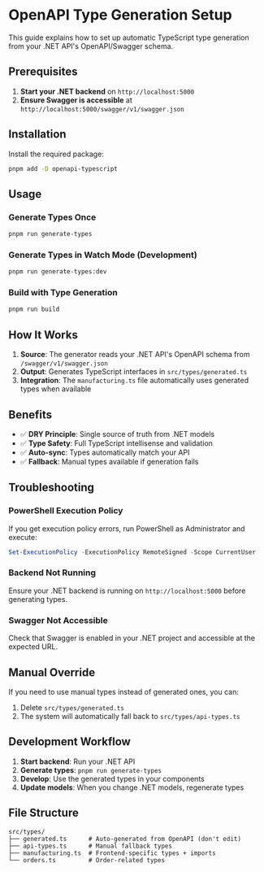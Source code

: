 # OpenAPI Type Generation Setup

This guide explains how to set up automatic TypeScript type generation from your .NET API's OpenAPI/Swagger schema.

## Prerequisites

1. **Start your .NET backend** on `http://localhost:5000`
2. **Ensure Swagger is accessible** at `http://localhost:5000/swagger/v1/swagger.json`

## Installation

Install the required package:

```bash
pnpm add -D openapi-typescript
```

## Usage

### Generate Types Once
```bash
pnpm run generate-types
```

### Generate Types in Watch Mode (Development)
```bash
pnpm run generate-types:dev
```

### Build with Type Generation
```bash
pnpm run build
```

## How It Works

1. **Source**: The generator reads your .NET API's OpenAPI schema from `/swagger/v1/swagger.json`
2. **Output**: Generates TypeScript interfaces in `src/types/generated.ts`
3. **Integration**: The `manufacturing.ts` file automatically uses generated types when available

## Benefits

- ✅ **DRY Principle**: Single source of truth from .NET models
- ✅ **Type Safety**: Full TypeScript intellisense and validation
- ✅ **Auto-sync**: Types automatically match your API
- ✅ **Fallback**: Manual types available if generation fails

## Troubleshooting

### PowerShell Execution Policy
If you get execution policy errors, run PowerShell as Administrator and execute:
```powershell
Set-ExecutionPolicy -ExecutionPolicy RemoteSigned -Scope CurrentUser
```

### Backend Not Running
Ensure your .NET backend is running on `http://localhost:5000` before generating types.

### Swagger Not Accessible
Check that Swagger is enabled in your .NET project and accessible at the expected URL.

## Manual Override

If you need to use manual types instead of generated ones, you can:
1. Delete `src/types/generated.ts`
2. The system will automatically fall back to `src/types/api-types.ts`

## Development Workflow

1. **Start backend**: Run your .NET API
2. **Generate types**: `pnpm run generate-types`
3. **Develop**: Use the generated types in your components
4. **Update models**: When you change .NET models, regenerate types

## File Structure

```
src/types/
├── generated.ts      # Auto-generated from OpenAPI (don't edit)
├── api-types.ts      # Manual fallback types
├── manufacturing.ts  # Frontend-specific types + imports
└── orders.ts         # Order-related types
``` 